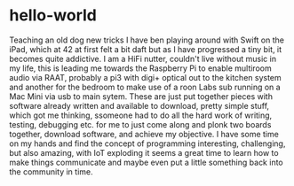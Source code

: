 # hello-world
Teaching an old dog new tricks
I have ben playing around with Swift on the iPad, which at 42 at first felt a bit daft but as I have progressed a tiny bit, it becomes quite addictive.
I am a HiFi nutter, couldn't live without music in my life, this is leading me towards the Raspberry Pi to enable multiroom audio via RAAT, probably a pi3 with digi+ optical out to the kitchen system and another for the bedroom to make use of a roon Labs sub running on a Mac Mini via usb to main sytem. 
These are just put together pieces with software already written and available to download, pretty simple stuff, which got me thinking, ssomeone had to do all the hard work of writing, testing, debugging etc. for me to just come along and plonk two boards together, download software, and achieve my objective.
I have some time on my hands and find the concept of programming interesting, challenging, but also amazing, with IoT exploding it seems a great time to learn how to make things communicate and maybe even put a little something back into the community in time.
